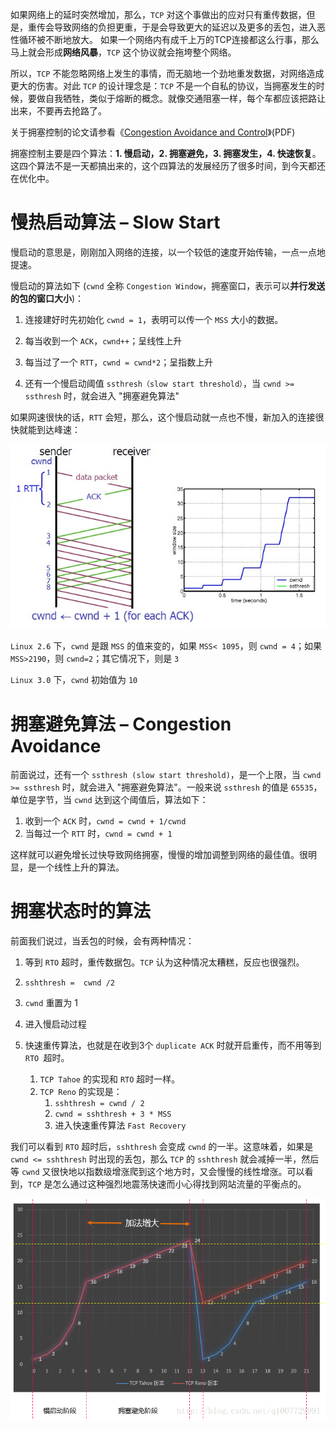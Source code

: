 如果网络上的延时突然增加，那么，`TCP` 对这个事做出的应对只有重传数据，但是，重传会导致网络的负担更重，于是会导致更大的延迟以及更多的丢包，进入恶性循环被不断地放大。
如果一个网络内有成千上万的TCP连接都这么行事，那么马上就会形成**网络风暴**，`TCP` 这个协议就会拖垮整个网络。

所以，`TCP` 不能忽略网络上发生的事情，而无脑地一个劲地重发数据，对网络造成更大的伤害。对此 `TCP` 的设计理念是：`TCP` 不是一个自私的协议，当拥塞发生的时候，要做自我牺牲，类似于熔断的概念。就像交通阻塞一样，每个车都应该把路让出来，不要再去抢路了。



关于拥塞控制的论文请参看《[Congestion Avoidance and Control](http://ee.lbl.gov/papers/congavoid.pdf)》(PDF)

拥塞控制主要是四个算法：**1. 慢启动，2. 拥塞避免，3. 拥塞发生，4. 快速恢复**。这四个算法不是一天都搞出来的，这个四算法的发展经历了很多时间，到今天都还在优化中。



# 慢热启动算法 – Slow Start

慢启动的意思是，刚刚加入网络的连接，以一个较低的速度开始传输，一点一点地提速。

慢启动的算法如下 (`cwnd` 全称 `Congestion Window`，拥塞窗口，表示可以**并行发送的包的窗口大小**)：

1. 连接建好时先初始化 `cwnd = 1`，表明可以传一个 `MSS` 大小的数据。

2. 每当收到一个 `ACK`，`cwnd++`；呈线性上升

3. 每当过了一个 `RTT`，`cwnd = cwnd*2`；呈指数上升

4. 还有一个慢启动阈值 `ssthresh（slow start threshold）`，当 `cwnd >= ssthresh` 时，就会进入 "拥塞避免算法"

如果网速很快的话，`RTT` 会短，那么，这个慢启动就一点也不慢，新加入的连接很快就能到达峰速：

![img](assets/tcp.slow_.start_.jpg)

`Linux 2.6` 下，`cwnd` 是跟 `MSS` 的值来变的，如果 `MSS< 1095`，则 `cwnd = 4`；如果 `MSS>2190`，则 `cwnd=2`；其它情况下，则是 `3`

`Linux 3.0` 下，`cwnd` 初始值为 `10`





#  拥塞避免算法 – Congestion Avoidance

前面说过，还有一个 `ssthresh (slow start threshold)`，是一个上限，当 `cwnd >= ssthresh` 时，就会进入 "拥塞避免算法"。一般来说 `ssthresh` 的值是 `65535`，单位是字节，当 `cwnd` 达到这个阈值后，算法如下：

1. 收到一个 `ACK` 时，`cwnd = cwnd + 1/cwnd`
2. 当每过一个 `RTT` 时，`cwnd = cwnd + 1`

这样就可以避免增长过快导致网络拥塞，慢慢的增加调整到网络的最佳值。很明显，是一个线性上升的算法。





# 拥塞状态时的算法

前面我们说过，当丢包的时候，会有两种情况：
1. 等到 `RTO` 超时，重传数据包。`TCP` 认为这种情况太糟糕，反应也很强烈。
  1. `sshthresh =  cwnd /2`
  2. `cwnd` 重置为 1
  3. 进入慢启动过程

2. 快速重传算法，也就是在收到3个 `duplicate ACK` 时就开启重传，而不用等到 `RTO `超时。
   1. `TCP Tahoe` 的实现和 `RTO` 超时一样。
   2. `TCP Reno` 的实现是：
      1. `sshthresh = cwnd / 2`
      2. `cwnd = sshthresh + 3 * MSS`
      3. 进入快速重传算法 `Fast Recovery`

我们可以看到 `RTO` 超时后，`sshthresh` 会变成 `cwnd` 的一半。这意味着，如果是 `cwnd <= sshthresh` 时出现的丢包，那么 `TCP` 的 `sshthresh` 就会减掉一半，然后等 `cwnd` 又很快地以指数级增涨爬到这个地方时，又会慢慢的线性增涨。可以看到，`TCP` 是怎么通过这种强烈地震荡快速而小心得找到网站流量的平衡点的。



![这里写图片描述](assets/SouthEast.png)
